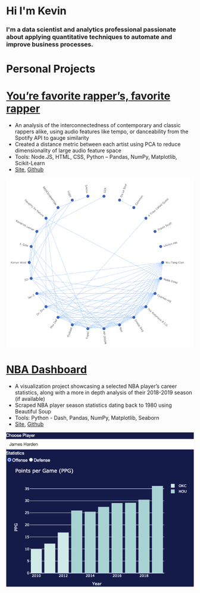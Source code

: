 # Hi I'm Kevin 

### I'm a data scientist and analytics professional passionate about applying quantitative techniques to automate and improve business processes.

# Personal Projects

# [You’re favorite rapper’s, favorite rapper](https://spotify-rapper.herokuapp.com/)
- An analysis of the interconnectedness of contemporary and classic rappers alike, using audio features like tempo, or danceability from the Spotify API to gauge similarity
- Created a distance metric between each artist using PCA to reduce dimensionality of large audio feature space
- Tools: Node.JS, HTML, CSS, Python – Pandas, NumPy, Matplotlib, Scikit-Learn
- [Site](https://spotify-rapper.herokuapp.com/), [Github](https://github.com/kev-bot-studios/Spotify-Rapper)

![](https://github.com/kev-bot-studios/Personal_Website/blob/main/Images/SpotifyRapper.png)


# [NBA Dashboard](https://nba-dashboardz.herokuapp.com/)
-	A visualization project showcasing a selected NBA player’s career statistics, along with a more in depth analysis of their 2018-2019 season (if available)
-	Scraped NBA player season statistics dating back to 1980 using Beautiful Soup
-	Tools:  Python - Dash, Pandas, NumPy, Matplotlib, Seaborn
- [Site](https://nba-dashboardz.herokuapp.com/), [Github](https://github.com/kev-bot-studios/NBA) 

![](https://github.com/kev-bot-studios/Personal_Website/blob/main/Images/NBADash.png)
